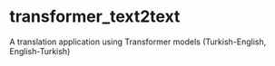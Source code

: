 # transformer_text2text
A translation application using Transformer models (Turkish-English, English-Turkish)
